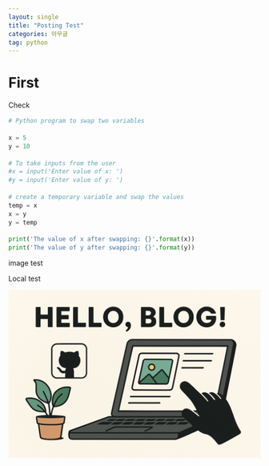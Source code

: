 ```yaml
---
layout: single
title: "Posting Test"
categories: 아무글
tag: python
---
```


# First

Check

```python
# Python program to swap two variables

x = 5
y = 10

# To take inputs from the user
#x = input('Enter value of x: ')
#y = input('Enter value of y: ')

# create a temporary variable and swap the values
temp = x
x = y
y = temp

print('The value of x after swapping: {}'.format(x))
print('The value of y after swapping: {}'.format(y))

```

image test

Local test

![hello_blog](../images/2025-08-29-first/hello_blog.png)
